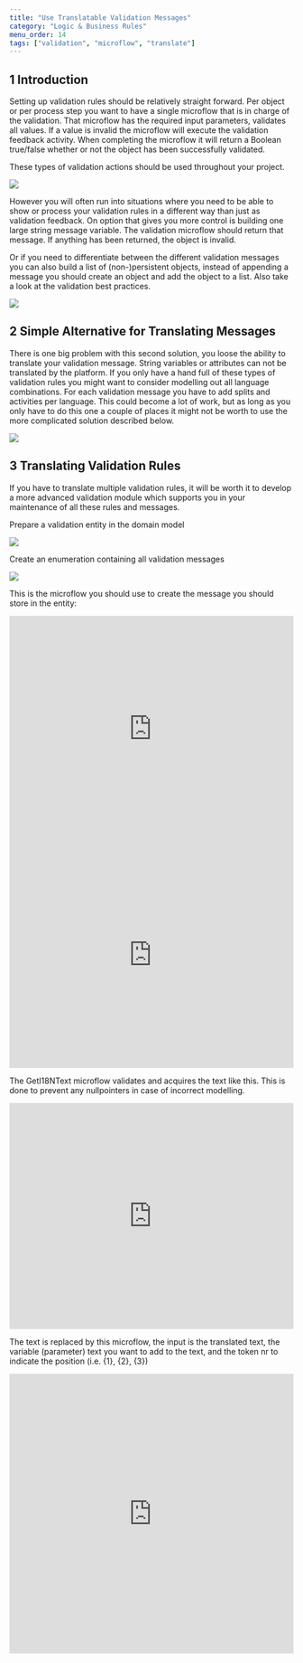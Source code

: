 ```yaml
---
title: "Use Translatable Validation Messages"
category: "Logic & Business Rules"
menu_order: 14
tags: ["validation", "microflow", "translate"]
---
```


## 1 Introduction

Setting up validation rules should be relatively straight forward. Per object or per process step you want to have a single microflow that is in charge of the validation. That microflow has the required input parameters, validates all values. If a value is invalid the microflow will execute the validation feedback activity. When completing the microflow it will return a Boolean true/false whether or not the object has been successfully validated.

These types of validation actions should be used throughout your project.

![](attachments/translatable/18581628.png)

However you will often run into situations where you need to be able to show or process your validation rules in a different way than just as validation feedback. On option that gives you more control is building one large string message variable. The validation microflow should return that message. If anything has been returned, the object is invalid.

Or if you need to differentiate between the different validation messages you can also build a list of (non-)persistent objects, instead of appending a message you should create an object and add the object to a list. Also take a look at the validation best practices.

![](attachments/translatable/18581627.png)

## 2 Simple Alternative for Translating Messages

There is one big problem with this second solution, you loose the ability to translate your validation message. String variables or attributes can not be translated by the platform. If you only have a hand full of these types of validation rules you might want to consider modelling out all language combinations. For each validation message you have to add splits and activities per language. This could become a lot of work, but as long as you only have to do this one a couple of places it might not be worth to use the more complicated solution described below. 

![](attachments/translatable/18581626.png)

## 3 Translating Validation Rules

If you have to translate multiple validation rules, it will be worth it to develop a more advanced validation module which supports you in your maintenance of all these rules and messages.

Prepare a validation entity in the domain model

![](attachments/translatable/18581625.png)

Create an enumeration containing all validation messages

![](attachments/translatable/18581624.png)

This is the microflow you should use to create the message you should store in the entity:

<iframe width="100%" height="400px" frameborder="0" src="https://modelshare.mendix.com/models/34614f4f-a2d3-43ff-81c8-a14605e06a05/get-i18n-text-using-1-parameter?embed=true" allowfullscreen=""></iframe><iframe width="100%" height="400px" frameborder="0" src="https://modelshare.mendix.com/models/c1d54c7d-def4-4b39-9d90-92c6d5dab59f/get-i18n-text-using-2-parameters?embed=true" allowfullscreen=""></iframe>

The GetI18NText microflow validates and acquires the text like this. This is done to prevent any nullpointers in case of incorrect modelling.

<iframe width="100%" height="400px" frameborder="0" src="https://modelshare.mendix.com/models/45864420-7a30-42cd-9f36-ba0976fd5315/get-i18n-text?embed=true" allowfullscreen=""></iframe>

The text is replaced by this microflow, the input is the translated text, the variable (parameter) text you want to add to the text, and the token nr to indicate the position (i.e. {1}, {2}, {3})

<iframe width="100%" height="495px" frameborder="0" src="https://modelshare.mendix.com/models/6a80d12a-5670-48fe-bbdf-ba793af6cf8d/replace-i18n-token?embed=true" allowfullscreen=""></iframe>

